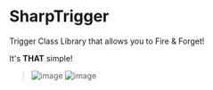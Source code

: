 # SharpTrigger
Trigger Class Library that allows you to Fire &amp; Forget!


It's **THAT** simple!

>![image](https://user-images.githubusercontent.com/92113985/181773494-797ac38b-4c58-42ea-a4f3-6dc2714776ee.png)
>![image](https://user-images.githubusercontent.com/92113985/181773827-c0cbac72-5ac0-40d5-a0f9-1a95b9cf3e00.png)

